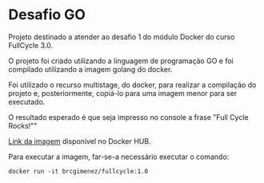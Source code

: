 # Desafio GO

Projeto destinado a atender ao desafio 1 do módulo Docker do curso FullCycle 3.0.


O projeto foi criado utilizando a linguagem de programação GO e foi compilado utilizando a imagem golang do docker.


Foi utilizado o recurso multistage, do docker, para realizar a compilação do projeto e, posteriormente, copiá-lo para uma imagem menor para ser executado.


O resultado esperado é que seja impresso no console a frase "Full Cycle Rocks!""


[Link da imagem](https://hub.docker.com/r/brcgimenez/fullcycle) disponível no Docker HUB.


Para executar a imagem, far-se-a necessário executar o comando:

`docker run -it brcgimenez/fullcycle:1.0`
